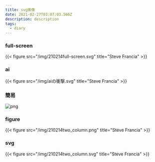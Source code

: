 ```yaml
---
title: svg画像
date: 2021-02-27T03:07:03.566Z
description: description
tags:
  - diary
---
```

### full-screen
{{< figure src="/img/210214full-screen.svg" title="Steve Francia" >}}


### ai
{{< figure src="/img/aiの衝撃.svg" title="Steve Francia" >}}

### 簡易[]()
![png](/img/210214two_column.png)

### figure
{{< figure src="/img/210214two_column.png" title="Steve Francia" >}}

### svg
{{< figure src="/img/210214two_column.svg" title="Steve Francia" >}}